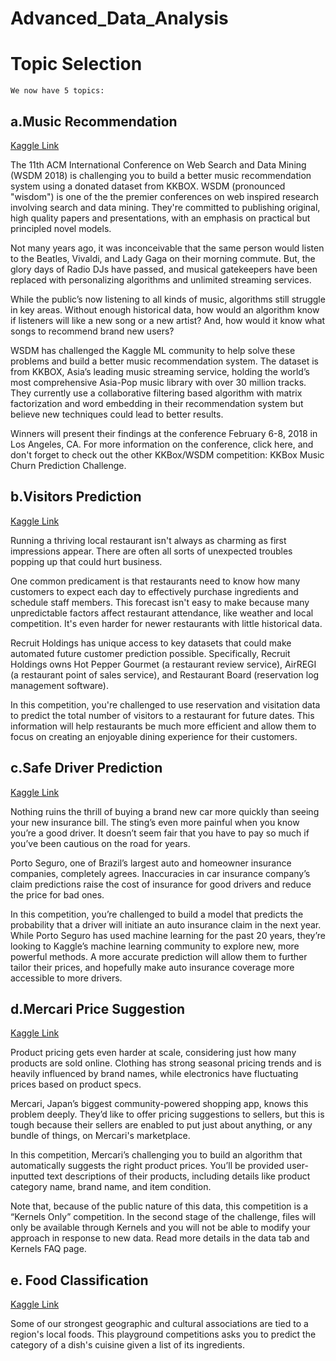 Advanced_Data_Analysis
======================

# Topic Selection

    We now have 5 topics:

## a.Music Recommendation
[Kaggle Link](https://www.kaggle.com/c/kkbox-music-recommendation-challenge)

The 11th ACM International Conference on Web Search and Data Mining (WSDM 2018) is challenging you to build a better music recommendation system using a donated dataset from KKBOX. WSDM (pronounced "wisdom") is one of the the premier conferences on web inspired research involving search and data mining. They're committed to publishing original, high quality papers and presentations, with an emphasis on practical but principled novel models.

Not many years ago, it was inconceivable that the same person would listen to the Beatles, Vivaldi, and Lady Gaga on their morning commute. But, the glory days of Radio DJs have passed, and musical gatekeepers have been replaced with personalizing algorithms and unlimited streaming services.

While the public’s now listening to all kinds of music, algorithms still struggle in key areas. Without enough historical data, how would an algorithm know if listeners will like a new song or a new artist? And, how would it know what songs to recommend brand new users?

WSDM has challenged the Kaggle ML community to help solve these problems and build a better music recommendation system. The dataset is from KKBOX, Asia’s leading music streaming service, holding the world’s most comprehensive Asia-Pop music library with over 30 million tracks. They currently use a collaborative filtering based algorithm with matrix factorization and word embedding in their recommendation system but believe new techniques could lead to better results.

Winners will present their findings at the conference February 6-8, 2018 in Los Angeles, CA. For more information on the conference, click here, and don't forget to check out the other KKBox/WSDM competition: KKBox Music Churn Prediction Challenge.

## b.Visitors Prediction
[Kaggle Link](https://www.kaggle.com/c/recruit-restaurant-visitor-forecasting)

Running a thriving local restaurant isn't always as charming as first impressions appear. There are often all sorts of unexpected troubles popping up that could hurt business.

One common predicament is that restaurants need to know how many customers to expect each day to effectively purchase ingredients and schedule staff members. This forecast isn't easy to make because many unpredictable factors affect restaurant attendance, like weather and local competition. It's even harder for newer restaurants with little historical data.

Recruit Holdings has unique access to key datasets that could make automated future customer prediction possible. Specifically, Recruit Holdings owns Hot Pepper Gourmet (a restaurant review service), AirREGI (a restaurant point of sales service), and Restaurant Board (reservation log management software).

In this competition, you're challenged to use reservation and visitation data to predict the total number of visitors to a restaurant for future dates. This information will help restaurants be much more efficient and allow them to focus on creating an enjoyable dining experience for their customers.

## c.Safe Driver Prediction
[Kaggle Link](https://www.kaggle.com/c/porto-seguro-safe-driver-prediction)

Nothing ruins the thrill of buying a brand new car more quickly than seeing your new insurance bill. The sting’s even more painful when you know you’re a good driver. It doesn’t seem fair that you have to pay so much if you’ve been cautious on the road for years.

Porto Seguro, one of Brazil’s largest auto and homeowner insurance companies, completely agrees. Inaccuracies in car insurance company’s claim predictions raise the cost of insurance for good drivers and reduce the price for bad ones.

In this competition, you’re challenged to build a model that predicts the probability that a driver will initiate an auto insurance claim in the next year. While Porto Seguro has used machine learning for the past 20 years, they’re looking to Kaggle’s machine learning community to explore new, more powerful methods. A more accurate prediction will allow them to further tailor their prices, and hopefully make auto insurance coverage more accessible to more drivers.

## d.Mercari Price Suggestion
[Kaggle Link](https://www.kaggle.com/c/mercari-price-suggestion-challenge)

Product pricing gets even harder at scale, considering just how many products are sold online. Clothing has strong seasonal pricing trends and is heavily influenced by brand names, while electronics have fluctuating prices based on product specs.

Mercari, Japan’s biggest community-powered shopping app, knows this problem deeply. They’d like to offer pricing suggestions to sellers, but this is tough because their sellers are enabled to put just about anything, or any bundle of things, on Mercari's marketplace.

In this competition, Mercari’s challenging you to build an algorithm that automatically suggests the right product prices. You’ll be provided user-inputted text descriptions of their products, including details like product category name, brand name, and item condition.

Note that, because of the public nature of this data, this competition is a “Kernels Only” competition. In the second stage of the challenge, files will only be available through Kernels and you will not be able to modify your approach in response to new data. Read more details in the data tab and Kernels FAQ page.

## e. Food Classification
[Kaggle Link](https://www.kaggle.com/c/whats-cooking-kernels-only)

Some of our strongest geographic and cultural associations are tied to a region's local foods. This playground competitions asks you to predict the category of a dish's cuisine given a list of its ingredients. 
